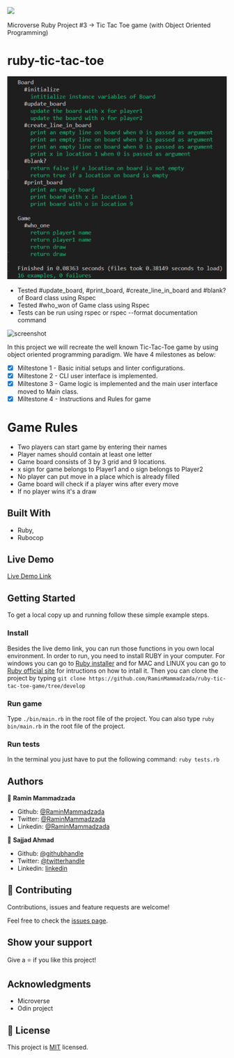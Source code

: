 ![](https://img.shields.io/badge/Microverse-blueviolet)

Microverse Ruby Project #3 -> Tic Tac Toe game (with Object Oriented Programming)

# ruby-tic-tac-toe

![screenshot](./images/tests.png)

- Tested #update_board, #print_board, #create_line_in_board and #blank? of Board class using Rspec
- Tested #who_won of Game class using Rspec
- Tests can be run using rspec or rspec --format documentation command 

![screenshot](./images/output.png)

In this project we will recreate the well known Tic-Tac-Toe game by using object oriented programming paradigm. We have 4 milestones as below:

- [x] Miltestone 1 - Basic initial setups and linter configurations.
- [x] Miltestone 2 - CLI user interface is implemented.
- [x] Miltestone 3 - Game logic is implemented and the main user interface moved to Main class.
- [x] Miltestone 4 - Instructions and Rules for game

# Game Rules

- Two players can start game by entering their names
- Player names should contain at least one letter
- Game board consists of 3 by 3 grid and 9 locations.
- x sign for game belongs to Player1 and o sign belongs to Player2
- No player can put move in a place which is already filled
- Game board will check if a player wins after every move
- If no player wins it's a draw

## Built With

- Ruby,
- Rubocop

## Live Demo

[Live Demo Link](https://repl.it/@remki/ruby-tic-tac-toe-game-1#bin/main.a)


## Getting Started

To get a local copy up and running follow these simple example steps.

### Install
Besides the live demo link, you can run those functions in you own local environment. 
In order to run, you need to install RUBY in your computer. For windows you can go to [Ruby installer](https://rubyinstaller.org/) and for MAC and LINUX you can go to [Ruby official site](https://www.ruby-lang.org/en/downloads/) for intructions on how to intall it.
Then you can clone the project by typing ```git clone https://github.com/RaminMammadzada/ruby-tic-tac-toe-game/tree/develop```

### Run game
Type ```./bin/main.rb``` in the root file of the project. 
You can also type ```ruby bin/main.rb``` in the root file of the project.

### Run tests
In the terminal you just have to put the following command: 
```ruby tests.rb```


## Authors

👤 **Ramin Mammadzada**

- Github: [@RaminMammadzada](https://github.com/RaminMammadzada)
- Twitter: [@RaminMammadzada](https://twitter.com/RaminMammadzada)
- Linkedin: [@RaminMammadzada](https://www.linkedin.com/in/raminmammadzada) 

👤 **Sajjad Ahmad**

- Github: [@githubhandle](https://github.com/SajjadAhmad14)
- Twitter: [@twitterhandle](https://twitter.com/Sajjad_Ahmad14)
- Linkedin: [linkedin](https://linkedin.com/sajjad-ahmad-86102117a/)

## 🤝 Contributing

Contributions, issues and feature requests are welcome!

Feel free to check the [issues page](issues/).

## Show your support

Give a ⭐️ if you like this project!

## Acknowledgments

- Microverse
- Odin project

## 📝 License

This project is [MIT](lic.url) licensed.
